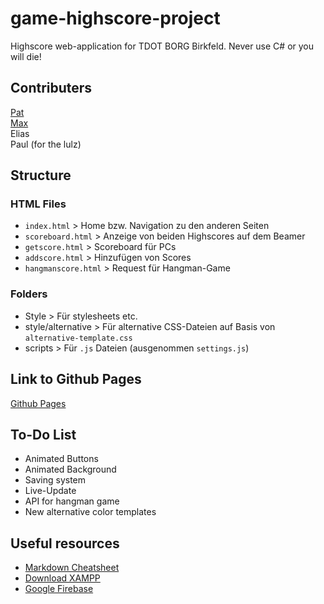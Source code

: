 # game-highscore-project

Highscore web-application for TDOT BORG Birkfeld. Never use C# or you will die!

## Contributers

[Pat](https://github.com/ThePat02)<br>
[Max](https://github.com/TheMax01)<br>
Elias<br>
Paul (for the lulz)

## Structure

### HTML Files

-   `index.html` > Home bzw. Navigation zu den anderen Seiten
-   `scoreboard.html` > Anzeige von beiden Highscores auf dem Beamer
-   `getscore.html` > Scoreboard für PCs
-   `addscore.html` > Hinzufügen von Scores
-   `hangmanscore.html` > Request für Hangman-Game

### Folders

-   Style > Für stylesheets etc.
-   style/alternative > Für alternative CSS-Dateien auf Basis von `alternative-template.css`
-   scripts > Für `.js` Dateien (ausgenommen `settings.js`)

## Link to Github Pages

[Github Pages](https://thepat02.github.io/game-highscore-project/)

## To-Do List

-   Animated Buttons
-   Animated Background
-   Saving system
-   Live-Update
-   API for hangman game
-   New alternative color templates

## Useful resources

-   [Markdown Cheatsheet](https://github.com/adam-p/markdown-here/wiki/Markdown-Cheatsheet#code)
-   [Download XAMPP](https://www.apachefriends.org/de/index.html)
-   [Google Firebase](https://firebase.google.com)

